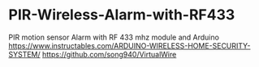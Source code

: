 # PIR-Wireless-Alarm-with-RF433
PIR motion sensor Alarm with RF 433 mhz module and Arduino
https://www.instructables.com/ARDUINO-WIRELESS-HOME-SECURITY-SYSTEM/
https://github.com/song940/VirtualWire
